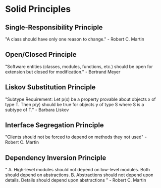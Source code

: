 # Solid Principles

## Single-Responsibility Principle
"A class should have only one reason to change." - Robert C. Martin

## Open/Closed Principle
"Software entities (classes, modules, functions, etc.) should be open for extension but closed for modification." - Bertrand Meyer

## Liskov Substitution Principle
"Subtype Requirement: Let p(x) be a property provable about objects x of type T. Then p(y) should be true for objects y of type S where S is a subtype of T." - Barbara Liskov

## Interface Segregation Principle
"Clients should not be forced to depend on methods they not used" - Robert C. Martin

## Dependency Inversion Principle
"
    A. High-level modules should not depend on low-level modules. Both should depend on abstractions.
    B. Abstractions should not depend upon details. Details should depend upon abstractions
" - Robert C. Martin